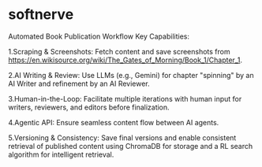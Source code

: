 # softnerve
Automated Book Publication Workflow
Key Capabilities:

1.Scraping & Screenshots: Fetch content and save screenshots from https://en.wikisource.org/wiki/The_Gates_of_Morning/Book_1/Chapter_1.

2.AI Writing & Review: Use LLMs (e.g., Gemini) for chapter "spinning" by an AI Writer and refinement by an AI Reviewer.

3.Human-in-the-Loop: Facilitate multiple iterations with human input for writers, reviewers, and editors before finalization.

4.Agentic API: Ensure seamless content flow between AI agents.

5.Versioning & Consistency: Save final versions and enable consistent retrieval of published content using ChromaDB for storage and a RL search algorithm for intelligent retrieval.
